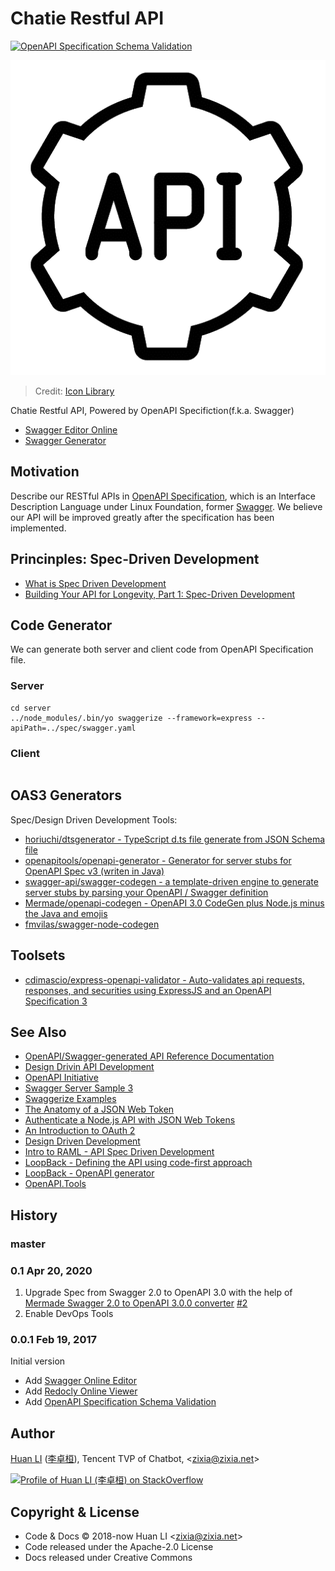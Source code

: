 # Chatie Restful API

[![OpenAPI Specification Schema Validation](https://online.swagger.io/validator?url=https://raw.githubusercontent.com/Chatie/api/master/spec/swagger.yaml)](https://redocly.github.io/redoc/?url=https://raw.githubusercontent.com/Chatie/api/master/spec/swagger.yaml)

![Open API 3 Specification](docs/images/api-logo.png)

> Credit: [Icon Library](http://icon-library.com/icon/rest-api-icon-19.html)

Chatie Restful API, Powered by OpenAPI Specifiction(f.k.a. Swagger)

- [Swagger Editor Online](http://editor.swagger.io/#/?import=https://raw.githubusercontent.com/Chatie/api/master/spec/swagger.yaml)
- [Swagger Generator](https://generator.swagger.io/?url=https://raw.githubusercontent.com/Chatie/api/master/spec/swagger.yaml)


## Motivation

Describe our RESTful APIs in [OpenAPI Specification](https://en.wikipedia.org/wiki/OpenAPI_Specification), which is an Interface Description Language under Linux Foundation, former [Swagger](https://en.wikipedia.org/wiki/Swagger_(software)). We believe our API will be improved greatly after the specification has been implemented.

## Princinples: Spec-Driven Development

- [What is Spec Driven Development](https://www.mikestowe.com/blog/2014/11/what-is-spec-driven-development.php)
- [Building Your API for Longevity, Part 1: Spec-Driven Development](https://www.nginx.com/blog/building-api-for-longevity-spec-driven-development/)

## Code Generator

We can generate both server and client code from OpenAPI Specification file.

### Server

```shell
cd server
../node_modules/.bin/yo swaggerize --framework=express --apiPath=../spec/swagger.yaml
```

### Client

```shell
```

## OAS3 Generators

Spec/Design Driven Development Tools:

- [horiuchi/dtsgenerator - TypeScript d.ts file generate from JSON Schema file](https://github.com/horiuchi/dtsgenerator)
- [openapitools/openapi-generator - Generator for server stubs for OpenAPI Spec v3 (writen in Java)](https://github.com/openapitools/openapi-generator)
- [swagger-api/swagger-codegen - a template-driven engine to generate server stubs by parsing your OpenAPI / Swagger definition](https://github.com/swagger-api/swagger-codegen)
- [Mermade/openapi-codegen - OpenAPI 3.0 CodeGen plus Node.js minus the Java and emojis](https://github.com/Mermade/openapi-codegen)
- [fmvilas/swagger-node-codegen](https://github.com/fmvilas/swagger-node-codegen)

## Toolsets

- [cdimascio/express-openapi-validator - Auto-validates api requests, responses, and securities using ExpressJS and an OpenAPI Specification 3](https://github.com/cdimascio/express-openapi-validator)

## See Also

- [OpenAPI/Swagger-generated API Reference Documentation](https://redocly.github.io/redoc/)
- [Design Drivin API Development](http://www.slideshare.net/sofj/design-driven-api-development)
- [OpenAPI Initiative](https://www.openapis.org/)
- [Swagger Server Sample 3](https://github.com/BigstickCarpet/swagger-server/tree/master/samples/sample3)
- [Swaggerize Examples](https://github.com/subeeshcbabu/swaggerize-examples)
- [The Anatomy of a JSON Web Token](https://scotch.io/tutorials/the-anatomy-of-a-json-web-token)
- [Authenticate a Node.js API with JSON Web Tokens](https://scotch.io/tutorials/authenticate-a-node-js-api-with-json-web-tokens)
- [An Introduction to OAuth 2](https://www.digitalocean.com/community/tutorials/an-introduction-to-oauth-2)
- [Design Driven Development](http://www.slideshare.net/henrydjacob/design-driven-development)
- [Intro to RAML - API Spec Driven Development](http://www.hksilicon.com/articles/1082744)
- [LoopBack - Defining the API using code-first approach](https://loopback.io/doc/en/lb4/Defining-the-API-using-code-first-approach.html#define-the-api-from-code-first-approach)
- [LoopBack - OpenAPI generator](https://loopback.io/doc/en/lb4/OpenAPI-generator.html)
- [OpenAPI.Tools](https://openapi.tools)

## History

### master

### 0.1 Apr 20, 2020

1. Upgrade Spec from Swagger 2.0 to OpenAPI 3.0 with the help of [Mermade Swagger 2.0 to OpenAPI 3.0.0 converter](https://mermade.org.uk/openapi-converter) [#2](https://github.com/Chatie/api/issues/2)
1. Enable DevOps Tools

### 0.0.1 Feb 19, 2017

Initial version

- Add [Swagger Online Editor](http://editor.swagger.io/#/?import=https://raw.githubusercontent.com/Chatie/api/master/spec/swagger.yaml)
- Add [Redocly Online Viewer](https://redocly.github.io/redoc/?url=https://raw.githubusercontent.com/Chatie/api/master/spec/swagger.yaml)
- Add [OpenAPI Specification Schema Validation](https://online.swagger.io/validator?url=https://raw.githubusercontent.com/Chatie/api/master/spec/swagger.yaml)

## Author

[Huan LI](https://github.com/huan)
([李卓桓](http://linkedin.com/in/zixia)),
Tencent TVP of Chatbot, \<zixia@zixia.net\>

[![Profile of Huan LI (李卓桓) on StackOverflow](https://stackexchange.com/users/flair/265499.png)](https://stackexchange.com/users/265499)

## Copyright & License

- Code & Docs © 2018-now Huan LI \<zixia@zixia.net\>
- Code released under the Apache-2.0 License
- Docs released under Creative Commons
